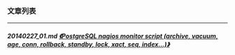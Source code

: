 ### 文章列表  
----  
##### 20140227_01.md   [《PostgreSQL nagios monitor script (archive, vacuum, age, conn, rollback, standby, lock, xact, seq, index...)》](20140227_01.md)  

